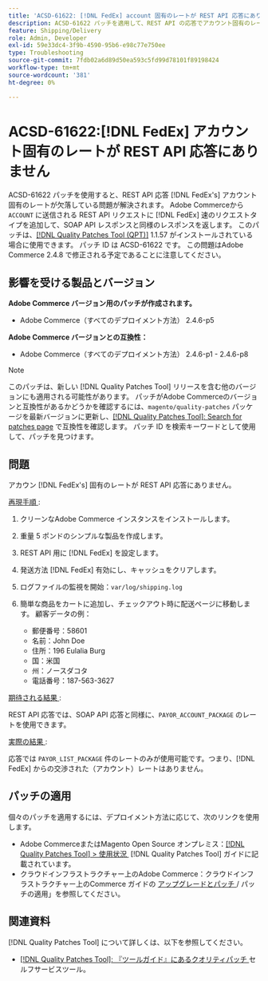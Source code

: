 ```yaml
---
title: 'ACSD-61622: [!DNL FedEx] account 固有のレートが REST API 応答にありません'
description: ACSD-61622 パッチを適用して、REST API の応答でアカウント固有のレートが欠落しているAdobe Commerceの問題を修正してくださ  [!DNL FedEx] 。
feature: Shipping/Delivery
role: Admin, Developer
exl-id: 59e33dc4-3f9b-4590-95b6-e98c77e750ee
type: Troubleshooting
source-git-commit: 7fdb02a6d89d50ea593c5fd99d78101f89198424
workflow-type: tm+mt
source-wordcount: '381'
ht-degree: 0%

---
```


# ACSD-61622:[!DNL FedEx] アカウント固有のレートが REST API 応答にありません

ACSD-61622 パッチを使用すると、REST API 応答 [!DNL FedEx's] アカウント固有のレートが欠落している問題が解決されます。 Adobe Commerceから `ACCOUNT` に送信される REST API リクエストに [!DNL FedEx] 速のリクエストタイプを追加して、SOAP API レスポンスと同様のレスポンスを返します。 このパッチは、[[!DNL Quality Patches Tool (QPT)]](/help/tools/quality-patches-tool/quality-patches-tool-to-self-serve-quality-patches.md) 1.1.57 がインストールされている場合に使用できます。 パッチ ID は ACSD-61622 です。 この問題はAdobe Commerce 2.4.8 で修正される予定であることに注意してください。

## 影響を受ける製品とバージョン

**Adobe Commerce バージョン用のパッチが作成されます。**

* Adobe Commerce（すべてのデプロイメント方法） 2.4.6-p5

**Adobe Commerce バージョンとの互換性：**

* Adobe Commerce（すべてのデプロイメント方法） 2.4.6-p1 - 2.4.6-p8

>[!NOTE]
>
>このパッチは、新しい [!DNL Quality Patches Tool] リリースを含む他のバージョンにも適用される可能性があります。 パッチがAdobe Commerceのバージョンと互換性があるかどうかを確認するには、`magento/quality-patches` パッケージを最新バージョンに更新し、[[!DNL Quality Patches Tool]: Search for patches page](https://experienceleague.adobe.com/tools/commerce-quality-patches/index.html?lang=ja) で互換性を確認します。 パッチ ID を検索キーワードとして使用して、パッチを見つけます。

## 問題

アカウン [!DNL FedEx's] 固有のレートが REST API 応答にありません。

<u> 再現手順 </u>:

1. クリーンなAdobe Commerce インスタンスをインストールします。
1. 重量 5 ポンドのシンプルな製品を作成します。
1. REST API 用に [!DNL FedEx] を設定します。
1. 発送方法 [!DNL FedEx] 有効にし、キャッシュをクリアします。
1. ログファイルの監視を開始：`var/log/shipping.log`
1. 簡単な商品をカートに追加し、チェックアウト時に配送ページに移動します。 顧客データの例：

   * 郵便番号：58601
   * 名前：John Doe
   * 住所：196 Eulalia Burg
   * 国：米国
   * 州：ノースダコタ
   * 電話番号：187-563-3627

<u> 期待される結果 </u>:

REST API 応答では、SOAP API 応答と同様に、`PAYOR_ACCOUNT_PACKAGE` のレートを使用できます。

<u> 実際の結果 </u>:

応答では `PAYOR_LIST_PACKAGE` 件のレートのみが使用可能です。つまり、[!DNL FedEx] からの交渉された（アカウント）レートはありません。

## パッチの適用

個々のパッチを適用するには、デプロイメント方法に応じて、次のリンクを使用します。

* Adobe CommerceまたはMagento Open Source オンプレミス：[[!DNL Quality Patches Tool] > 使用状況 &#x200B;](/help/tools/quality-patches-tool/usage.md) [!DNL Quality Patches Tool] ガイドに記載されています。
* クラウドインフラストラクチャー上のAdobe Commerce：クラウドインフラストラクチャー上のCommerce ガイドの [&#x200B; アップグレードとパッチ &#x200B;](https://experienceleague.adobe.com/docs/commerce-cloud-service/user-guide/develop/upgrade/apply-patches.html?lang=ja)/ パッチの適用」を参照してください。

## 関連資料

[!DNL Quality Patches Tool] について詳しくは、以下を参照してください。

* [[!DNL Quality Patches Tool]: 『ツールガイド』にあるクオリティパッチ &#x200B;](/help/tools/quality-patches-tool/quality-patches-tool-to-self-serve-quality-patches.md) セルフサービスツール。
